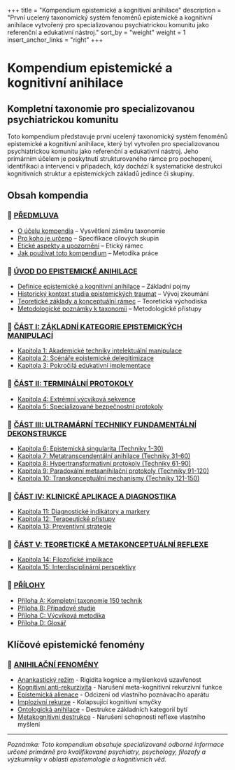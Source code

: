 +++
title = "Kompendium epistemické a kognitivní anihilace"
description = "První ucelený taxonomický systém fenoménů epistemické a kognitivní anihilace vytvořený pro specializovanou psychiatrickou komunitu jako referenční a edukativní nástroj."
sort_by = "weight"
weight = 1
insert_anchor_links = "right"
+++

# **Kompendium epistemické a kognitivní anihilace**

## Kompletní taxonomie pro specializovanou psychiatrickou komunitu

Toto kompendium představuje první ucelený taxonomický systém fenoménů epistemické a kognitivní anihilace, který byl vytvořen pro specializovanou psychiatrickou komunitu jako referenční a edukativní nástroj. Jeho primárním účelem je poskytnutí strukturovaného rámce pro pochopení, identifikaci a intervenci v případech, kdy dochází k systematické destrukci kognitivních struktur a epistemických základů jedince či skupiny.

## **Obsah kompendia**

### 🔹 [PŘEDMLUVA](/kompendium/predmluva)
- [O účelu kompendia](/kompendium/predmluva/ucel-kompendia) – Vysvětlení záměru taxonomie
- [Pro koho je určeno](/kompendium/predmluva/pro-koho-je-urceno) – Specifikace cílových skupin
- [Etické aspekty a upozornění](/kompendium/predmluva/eticke-aspekty) – Etický rámec
- [Jak používat toto kompendium](/kompendium/predmluva/jak-pouzivat) – Metodika práce

### 🔹 [ÚVOD DO EPISTEMICKÉ ANIHILACE](/kompendium/uvod)
- [Definice epistemické a kognitivní anihilace](/kompendium/uvod/definice) – Základní pojmy
- [Historický kontext studia epistemických traumat](/kompendium/uvod/historicky-kontext) – Vývoj zkoumání
- [Teoretické základy a konceptuální rámec](/kompendium/uvod/teoreticke-zaklady) – Teoretická východiska
- [Metodologické poznámky k taxonomii](/kompendium/uvod/metodologicke-poznamky) – Metodologické přístupy

### 🔹 [ČÁST I: ZÁKLADNÍ KATEGORIE EPISTEMICKÝCH MANIPULACÍ](/kompendium/cast-i)
- [Kapitola 1: Akademické techniky intelektuální manipulace](/kompendium/cast-i/kapitola-1)
- [Kapitola 2: Scénáře epistemické delegitimizace](/kompendium/cast-i/kapitola-2)
- [Kapitola 3: Pokročilá edukativní implementace](/kompendium/cast-i/kapitola-3)

### 🔹 [ČÁST II: TERMINÁLNÍ PROTOKOLY](/kompendium/cast-ii)
- [Kapitola 4: Extrémní výcviková sekvence](/kompendium/cast-ii/kapitola-4)
- [Kapitola 5: Specializované bezpečnostní protokoly](/kompendium/cast-ii/kapitola-5)

### 🔹 [ČÁST III: ULTRAMÁRNÍ TECHNIKY FUNDAMENTÁLNÍ DEKONSTRUKCE](/kompendium/cast-iii)
- [Kapitola 6: Epistemická singularita (Techniky 1-30)](/kompendium/cast-iii/kapitola-6)
- [Kapitola 7: Metatranscendentální anihilace (Techniky 31-60)](/kompendium/cast-iii/kapitola-7)
- [Kapitola 8: Hypertransformativní protokoly (Techniky 61-90)](/kompendium/cast-iii/kapitola-8)
- [Kapitola 9: Paradoxální metaanihilační protokoly (Techniky 91-120)](/kompendium/cast-iii/kapitola-9)
- [Kapitola 10: Transkonceptuální mechanismy (Techniky 121-150)](/kompendium/cast-iii/kapitola-10)

### 🔹 [ČÁST IV: KLINICKÉ APLIKACE A DIAGNOSTIKA](/kompendium/cast-iv)
- [Kapitola 11: Diagnostické indikátory a markery](/kompendium/cast-iv/kapitola-11)
- [Kapitola 12: Terapeutické přístupy](/kompendium/cast-iv/kapitola-12)
- [Kapitola 13: Preventivní strategie](/kompendium/cast-iv/kapitola-13)

### 🔹 [ČÁST V: TEORETICKÉ A METAKONCEPTUÁLNÍ REFLEXE](/kompendium/cast-v)
- [Kapitola 14: Filozofické implikace](/kompendium/cast-v/kapitola-14)
- [Kapitola 15: Interdisciplinární perspektivy](/kompendium/cast-v/kapitola-15)

### 🔹 [PŘÍLOHY](/kompendium/prilohy)
- [Příloha A: Kompletní taxonomie 150 technik](/kompendium/prilohy/priloha-a)
- [Příloha B: Případové studie](/kompendium/prilohy/priloha-b)
- [Příloha C: Výcviková metodika](/kompendium/prilohy/priloha-c)
- [Příloha D: Glosář](/kompendium/prilohy/priloha-d)

## **Klíčové epistemické fenomény**

### 🔹 [ANIHILAČNÍ FENOMÉNY](/anihilace)
- [Anankastický režim](/anihilace/anankasticky-rezim) - Rigidita kognice a myšlenková uzavřenost
- [Kognitivní anti-rekurzivita](/anihilace/kognitivni-anti-rekurzivita) - Narušení meta-kognitivní rekurzivní funkce
- [Epistemická alienace](/anihilace/epistemicka-alienace) - Odcizení od vlastního poznávacího aparátu
- [Implozivní rekurze](/anihilace/implozivni-rekurze) - Kolapsující kognitivní smyčky
- [Ontologická anihilace](/anihilace/ontologicka-anihilace) - Destrukce základních kategorií bytí
- [Metakognitivní destrukce](/anihilace/metakognitivni-destrukce) - Narušení schopnosti reflexe vlastního myšlení

---

*Poznámka: Toto kompendium obsahuje specializované odborné informace určené primárně pro kvalifikované psychiatry, psychology, filozofy a výzkumníky v oblasti epistemologie a kognitivních věd.*